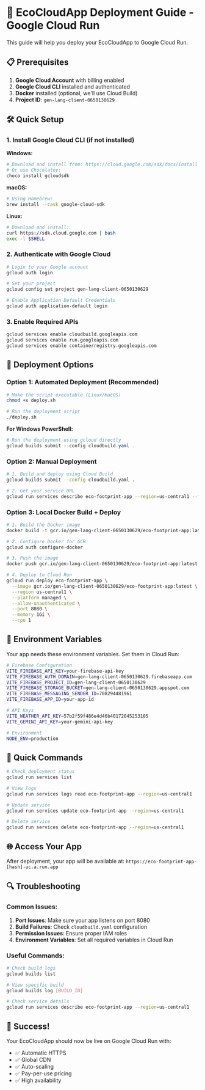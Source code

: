 # 🚀 EcoCloudApp Deployment Guide - Google Cloud Run

This guide will help you deploy your EcoCloudApp to Google Cloud Run.

## 📋 Prerequisites

1. **Google Cloud Account** with billing enabled
2. **Google Cloud CLI** installed and authenticated
3. **Docker** installed (optional, we'll use Cloud Build)
4. **Project ID**: `gen-lang-client-0650130629`

## 🛠️ Quick Setup

### 1. Install Google Cloud CLI (if not installed)

**Windows:**
```powershell
# Download and install from: https://cloud.google.com/sdk/docs/install
# Or use Chocolatey:
choco install gcloudsdk
```

**macOS:**
```bash
# Using Homebrew:
brew install --cask google-cloud-sdk
```

**Linux:**
```bash
# Download and install:
curl https://sdk.cloud.google.com | bash
exec -l $SHELL
```

### 2. Authenticate with Google Cloud

```bash
# Login to your Google account
gcloud auth login

# Set your project
gcloud config set project gen-lang-client-0650130629

# Enable Application Default Credentials
gcloud auth application-default login
```

### 3. Enable Required APIs

```bash
gcloud services enable cloudbuild.googleapis.com
gcloud services enable run.googleapis.com
gcloud services enable containerregistry.googleapis.com
```

## 🚀 Deployment Options

### Option 1: Automated Deployment (Recommended)

```bash
# Make the script executable (Linux/macOS)
chmod +x deploy.sh

# Run the deployment script
./deploy.sh
```

**For Windows PowerShell:**
```powershell
# Run the deployment using gcloud directly
gcloud builds submit --config cloudbuild.yaml .
```

### Option 2: Manual Deployment

```bash
# 1. Build and deploy using Cloud Build
gcloud builds submit --config cloudbuild.yaml .

# 2. Get your service URL
gcloud run services describe eco-footprint-app --region=us-central1 --format="value(status.url)"
```

### Option 3: Local Docker Build + Deploy

```bash
# 1. Build the Docker image
docker build -t gcr.io/gen-lang-client-0650130629/eco-footprint-app:latest .

# 2. Configure Docker for GCR
gcloud auth configure-docker

# 3. Push the image
docker push gcr.io/gen-lang-client-0650130629/eco-footprint-app:latest

# 4. Deploy to Cloud Run
gcloud run deploy eco-footprint-app \
  --image gcr.io/gen-lang-client-0650130629/eco-footprint-app:latest \
  --region us-central1 \
  --platform managed \
  --allow-unauthenticated \
  --port 8080 \
  --memory 1Gi \
  --cpu 1
```

## 🔧 Environment Variables

Your app needs these environment variables. Set them in Cloud Run:

```bash
# Firebase Configuration
VITE_FIREBASE_API_KEY=your-firebase-api-key
VITE_FIREBASE_AUTH_DOMAIN=gen-lang-client-0650130629.firebaseapp.com
VITE_FIREBASE_PROJECT_ID=gen-lang-client-0650130629
VITE_FIREBASE_STORAGE_BUCKET=gen-lang-client-0650130629.appspot.com
VITE_FIREBASE_MESSAGING_SENDER_ID=708294481961
VITE_FIREBASE_APP_ID=your-app-id

# API Keys
VITE_WEATHER_API_KEY=57b2f59f486e4d46b40172045253105
VITE_GEMINI_API_KEY=your-gemini-api-key

# Environment
NODE_ENV=production
```

## 🎯 Quick Commands

```bash
# Check deployment status
gcloud run services list

# View logs
gcloud run services logs read eco-footprint-app --region=us-central1

# Update service
gcloud run services update eco-footprint-app --region=us-central1

# Delete service
gcloud run services delete eco-footprint-app --region=us-central1
```

## 🌐 Access Your App

After deployment, your app will be available at:
`https://eco-footprint-app-[hash]-uc.a.run.app`

## 🔍 Troubleshooting

### Common Issues:

1. **Port Issues**: Make sure your app listens on port 8080
2. **Build Failures**: Check `cloudbuild.yaml` configuration
3. **Permission Issues**: Ensure proper IAM roles
4. **Environment Variables**: Set all required variables in Cloud Run

### Useful Commands:

```bash
# Check build logs
gcloud builds list

# View specific build
gcloud builds log [BUILD_ID]

# Check service details
gcloud run services describe eco-footprint-app --region=us-central1
```

## 🎉 Success!

Your EcoCloudApp should now be live on Google Cloud Run with:
- ✅ Automatic HTTPS
- ✅ Global CDN
- ✅ Auto-scaling
- ✅ Pay-per-use pricing
- ✅ High availability
